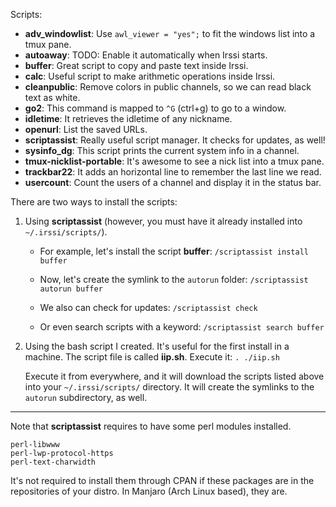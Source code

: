 Scripts:
* **adv_windowlist**: Use `awl_viewer = "yes";` to fit the windows list into a tmux pane.
* **autoaway**: TODO: Enable it automatically when Irssi starts.
* **buffer**: Great script to copy and paste text inside Irssi.
* **calc**: Useful script to make arithmetic operations inside Irssi.
* **cleanpublic**: Remove colors in public channels, so we can read black text as white.
* **go2**: This command is mapped to `^G` (ctrl+g) to go to a window.
* **idletime**: It retrieves the idletime of any nickname.
* **openurl**: List the saved URLs.
* **scriptassist**: Really useful script manager. It checks for updates, as well!
* **sysinfo_dg**: This script prints the current system info in a channel.
* **tmux-nicklist-portable**: It's awesome to see a nick list into a tmux pane.
* **trackbar22**: It adds an horizontal line to remember the last line we read.
* **usercount**: Count the users of a channel and display it in the status bar.

There are two ways to install the scripts:

1. Using **scriptassist** (however, you must have it already installed into `~/.irssi/scripts/`).

	- For example, let's install the script **buffer**:
	`/scriptassist install buffer`

	- Now, let's create the symlink to the `autorun` folder:
	`/scriptassist autorun buffer`

	- We also can check for updates:
	`/scriptassist check`

	- Or even search scripts with a keyword:
	`/scriptassist search buffer`

2. Using the bash script I created. It's useful for the first install in a machine. The script file is called **iip.sh**. Execute it:
`. ./iip.sh`

	Execute it from everywhere, and it will download the scripts listed above into your `~/.irssi/scripts/` directory. It will create the symlinks to the `autorun` subdirectory, as well.

---

Note that **scriptassist** requires to have some perl modules installed.

```
perl-libwww
perl-lwp-protocol-https
perl-text-charwidth
```

It's not required to install them through CPAN if these packages are in the repositories of your distro. In Manjaro (Arch Linux based), they are.
